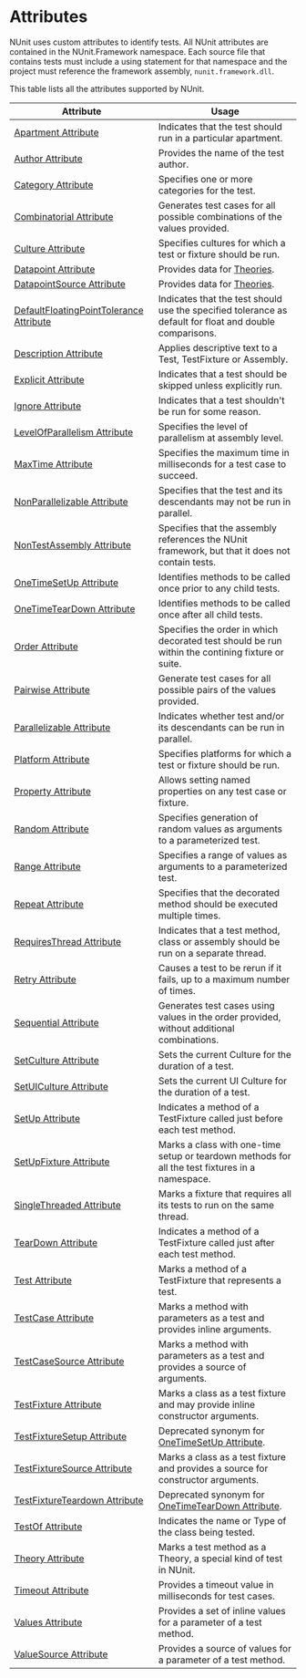 # Attributes


NUnit uses custom attributes to identify tests. All NUnit attributes are contained in the NUnit.Framework namespace. Each source file that contains tests must include a using statement for that namespace and the project must reference the framework assembly, `nunit.framework.dll`.

This table lists all the attributes supported by NUnit. 

|   Attribute                       |    Usage    |
|-----------------------------------|-------------|
| [Apartment Attribute](attributes/apartment.md)           | Indicates that the test should run in a particular apartment. |
| [Author Attribute](attributes/author.md)              | Provides the name of the test author. |
| [Category Attribute](attributes/category.md)            | Specifies one or more categories for the test. |
| [Combinatorial Attribute](attributes/combinatorial.md)       | Generates test cases for all possible combinations of the values provided. |
| [Culture Attribute](attributes/culture.md)             | Specifies cultures for which a test or fixture should be run. |
| [Datapoint Attribute](attributes/datapoint.md)           | Provides data for [Theories](xref:Theory-Attribute). |
| [DatapointSource Attribute](attributes/datapointsource.md)     | Provides data for [Theories](xref:Theory-Attribute). |
| [DefaultFloatingPointTolerance Attribute](attributes/defaultfloatingpointtolerance.md) | Indicates that the test should use the specified tolerance as default for float and double comparisons. |
| [Description Attribute](attributes/description.md)         | Applies descriptive text to a Test, TestFixture or Assembly. |
| [Explicit Attribute](attributes/explicit.md)            | Indicates that a test should be skipped unless explicitly run. |
| [Ignore Attribute](attributes/ignore.md)              | Indicates that a test shouldn't be run for some reason. |
| [LevelOfParallelism Attribute](attributes/levelofparallelism.md)  | Specifies the level of parallelism at assembly level. |
| [MaxTime Attribute](attributes/maxtime.md)             | Specifies the maximum time in milliseconds for a test case to succeed. |
| [NonParallelizable Attribute](attributes/nonparallelizable.md)   | Specifies that the test and its descendants may not be run in parallel. |
| [NonTestAssembly Attribute](attributes/nontestassembly.md)     | Specifies that the assembly references the NUnit framework, but that it does not contain tests. |
| [OneTimeSetUp Attribute](attributes/onetimesetup.md)        | Identifies methods to be called once prior to any child tests. |
| [OneTimeTearDown Attribute](attributes/onetimeteardown.md)     | Identifies methods to be called once after all child tests. |
| [Order Attribute](attributes/order.md)               | Specifies the order in which decorated test should be run within the contining fixture or suite. |
| [Pairwise Attribute](attributes/pairwise.md)            | Generate test cases for all possible pairs of the values provided. |
| [Parallelizable Attribute](attributes/parallelizable.md)      | Indicates whether test and/or its descendants can be run in parallel. |
| [Platform Attribute](attributes/platform.md)            | Specifies platforms for which a test or fixture should be run. |
| [Property Attribute](attributes/property.md)            | Allows setting named properties on any test case or fixture. |
| [Random Attribute](attributes/random.md)              | Specifies generation of random values as arguments to a parameterized test. |
| [Range Attribute](attributes/range.md)               | Specifies a range of values as arguments to a parameterized test. |
| [Repeat Attribute](attributes/repeat.md)              | Specifies that the decorated method should be executed multiple times. |
| [RequiresThread Attribute](attributes/requiresthread.md)      | Indicates that a test method, class or assembly should be run on a separate thread. |
| [Retry Attribute](attributes/retry.md)               | Causes a test to be rerun if it fails, up to a maximum number of times. |
| [Sequential Attribute](attributes/sequential.md)          | Generates test cases using values in the order provided, without additional combinations. |
| [SetCulture Attribute](attributes/setculture.md)          | Sets the current Culture for the duration of a test. |
| [SetUICulture Attribute](attributes/setuiculture.md)        | Sets the current UI Culture for the duration of a test. |
| [SetUp Attribute](attributes/setup.md)               | Indicates a method of a TestFixture called just before each test method. |
| [SetUpFixture Attribute](attributes/setupfixture.md)        | Marks a class with one-time setup or teardown methods for all the test fixtures in a namespace. |
| [SingleThreaded Attribute](attributes/singlethreaded.md)      | Marks a fixture that requires all its tests to run on the same thread. |
| [TearDown Attribute](attributes/teardown.md)            | Indicates a method of a TestFixture called just after each test method. |
| [Test Attribute](attributes/test.md)                | Marks a method of a TestFixture that represents a test. |
| [TestCase Attribute](attributes/testcase.md)            | Marks a method with parameters as a test and provides inline arguments. |
| [TestCaseSource Attribute](attributes/testcasesource.md)      | Marks a method with parameters as a test and provides a source of arguments. |
| [TestFixture Attribute](attributes/testfixture.md)         | Marks a class as a test fixture and may provide inline constructor arguments. |
| [TestFixtureSetup Attribute](attributes/testfixturesetup.md)    | Deprecated synonym for [OneTimeSetUp Attribute](attributes/onetimesetup.md). |
| [TestFixtureSource Attribute](attributes/testfixturesource.md)   | Marks a class as a test fixture and provides a source for constructor arguments. |
| [TestFixtureTeardown Attribute](attributes/testfixtureteardown.md) | Deprecated synonym for [OneTimeTearDown Attribute](attributes/onetimeteardown.md). |
| [TestOf Attribute](attributes/testof.md)              | Indicates the name or Type of the class being tested. |
| [Theory Attribute](attributes/theory.md)              | Marks a test method as a Theory, a special kind of test in NUnit. |
| [Timeout Attribute](attributes/timeout.md)             | Provides a timeout value in milliseconds for test cases. |
| [Values Attribute](attributes/values.md)              | Provides a set of inline values for a parameter of a test method. |
| [ValueSource Attribute](attributes/valuesource.md)         | Provides a source of values for a parameter of a test method. |
